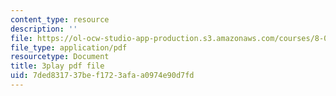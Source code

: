 ```yaml
---
content_type: resource
description: ''
file: https://ol-ocw-studio-app-production.s3.amazonaws.com/courses/8-03sc-physics-iii-vibrations-and-waves-fall-2016/7ded831737bef1723afaa0974e90d7fd_b1eKhyC9TTo.pdf
file_type: application/pdf
resourcetype: Document
title: 3play pdf file
uid: 7ded8317-37be-f172-3afa-a0974e90d7fd
---
```

